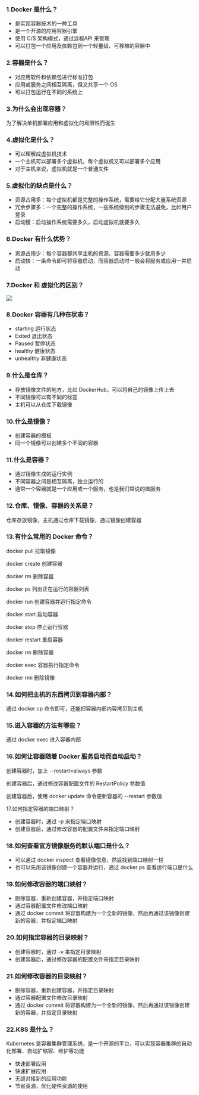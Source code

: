 ### 1.Docker 是什么？

- 是实现容器技术的一种工具
- 是一个开源的应用容器引擎
- 使用 C/S 架构模式，通过远程API 来管理
- 可以打包一个应用及依赖包到一个轻量级、可移植的容器中

### 2.容器是什么？

- 对应用软件和依赖包进行标准打包
- 应用或服务之间相互隔离，但又共享一个 OS
- 可以打包运行在不同的系统上

### 3.为什么会出现容器？

为了解决单机部署应用和虚拟化的局限性而诞生

### 4.虚拟化是什么？

- 可以理解成虚拟机技术
- 一个主机可以部署多个虚拟机，每个虚拟机又可以部署多个应用
- 对于主机来说，虚拟机就是一个普通文件

### 5.虚拟化的缺点是什么？

- 资源占用多：每个虚拟机都是完整的操作系统，需要给它分配大量系统资源
- 冗余步骤多：一个完整的操作系统，一些系统级别的步骤无法避免，比如用户登录
- 启动慢：启动操作系统需要多久，启动虚拟机就要多久

### 6.Docker 有什么优势？

- 资源占用少：每个容器都共享主机的资源，容器需要多少就用多少
- 启动快：一条命令即可将容器启动，而容器启动时一般会将服务或应用一并启动

### 7.Docker 和 虚拟化的区别？

![](https://uploadfiles.nowcoder.com/images/20220508/802578331_1652010574419/E06E4C03862AF6B0B6B3023E2A061F90)

### 8.Docker 容器有几种在状态？

- starting 运行状态
- Exited 退出状态
- Paused 暂停状态
- healthy 健康状态
- unhealthy 非健康状态

### 9.什么是仓库？

- 存放镜像文件的地方，比如 DockerHub，可以将自己的镜像上传上去
- 不同镜像可以有不同的标签
- 主机可以从仓库下载镜像

### 10.什么是镜像？

- 创建容器的模板
- 同一个镜像可以创建多个不同的容器

### 11.什么是容器？

- 通过镜像生成的运行实例
- 不同容器之间是相互隔离，独立运行的
- 通常一个容器就是一个应用或一个服务，也是我们常说的微服务

### 12.仓库、镜像、容器的关系是？

仓库存放镜像，主机通过仓库下载镜像，通过镜像创建容器

### 13.有什么常用的 Docker 命令？

docker pull 拉取镜像

docker create 创建容器

docker rm 删除容器

docker ps 列出正在运行的容器列表

docker run 创建容器并运行指定命令

docker start 启动容器

docker stop 停止运行容器

docker restart 重启容器

docker rm 删除容器

docker exec 容器执行指定命令

docker rmi 删除镜像

### 14.如何把主机的东西拷贝到容器内部？

通过 docker cp 命令即可，还能把容器内部内容拷贝到主机

### 15.进入容器的方法有哪些？

通过 docker exec 进入容器内部

### 16.如何让容器随着 Docker 服务启动而自动启动？

创建容器时，加上 --restart=always 参数

创建容器后，通过修改容器配置文件的 RestartPolicy 参数值

创建容器后，使用 docker update 命令更新容器的 --restart 参数值

17.如何指定容器的端口映射？

- 创建容器时，通过 -p 来指定端口映射
- 创建容器后，通过修改容器的配置文件来指定端口映射

### 18.如何查看官方镜像服务的默认端口是什么？

- 可以通过 docker inspect 查看镜像信息，然后找到端口映射一栏
- 也可以先用该镜像创建一个容器并运行，通过 docker ps 查看运行端口是什么

### 19.如何修改容器的端口映射？

- 删除容器，重新创建容器，并指定端口映射
- 通过容器配置文件修改端口映射
- 通过 docker commit 将容器构建为一个全新的镜像，然后再通过该镜像创建新的容器，并指定端口映射

### 20.如何指定容器的目录映射？

- 创建容器时，通过 -v 来指定目录映射
- 创建容器后，通过修改容器的配置文件来指定目录映射

### 21.如何修改容器的目录映射？

- 删除容器，重新创建容器，并指定目录映射
- 通过容器配置文件修改目录映射
- 通过 docker commit 将容器构建为一个全新的镜像，然后再通过该镜像创建新的容器，并指定目录映射

### 22.K8S 是什么？

Kubernetes 是容器集群管理系统，是一个开源的平台，可以实现容器集群的自动化部署、自动扩缩容、维护等功能

- 快速部署应用
- 快速扩展应用
- 无缝对接新的应用功能
- 节省资源，优化硬件资源的使用
